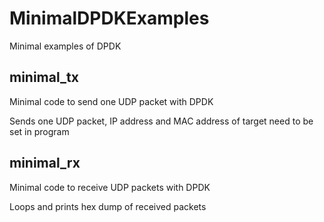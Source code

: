 # MinimalDPDKExamples
Minimal examples of DPDK

## minimal_tx
Minimal code to send one UDP packet with DPDK

Sends one UDP packet, IP address and MAC address of target need to be set in program

## minimal_rx
Minimal code to receive UDP packets with DPDK

Loops and prints hex dump of received packets
